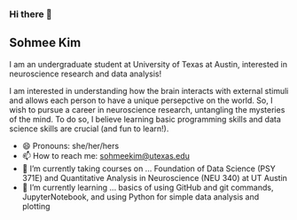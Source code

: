 ### Hi there 👋
## Sohmee Kim
I am an undergraduate student at University of Texas at Austin, interested in neuroscience research and data analysis!

I am interested in understanding how the brain interacts with external stimuli and allows each person to have a unique persepctive on the world. So, I wish to pursue a career in neuroscience research, untangling the mysteries of the mind. To do so, I believe learning basic programming skills and data science skills are crucial (and fun to learn!).

- 😄 Pronouns: she/her/hers
- 📫 How to reach me: sohmeekim@utexas.edu
- 🔭 I’m currently taking courses on ... Foundation of Data Science (PSY 371E) and Quantitative Analysis in Neuroscience (NEU 340) at UT Austin 
- 🌱 I’m currently learning ... basics of using GitHub and git commands, JupyterNotebook, and using Python for simple data analysis and plotting

<!--
**baramX3/baramX3** is a ✨ _special_ ✨ repository because its `README.md` (this file) appears on your GitHub profile.

Here are some ideas to get you started:

- 🔭 I’m currently working on ...
- 🌱 I’m currently learning ...
- 👯 I’m looking to collaborate on ...
- 🤔 I’m looking for help with ...
- 💬 Ask me about ...
- 📫 How to reach me: ...
- 😄 Pronouns: ...
- ⚡ Fun fact: ...
-->
